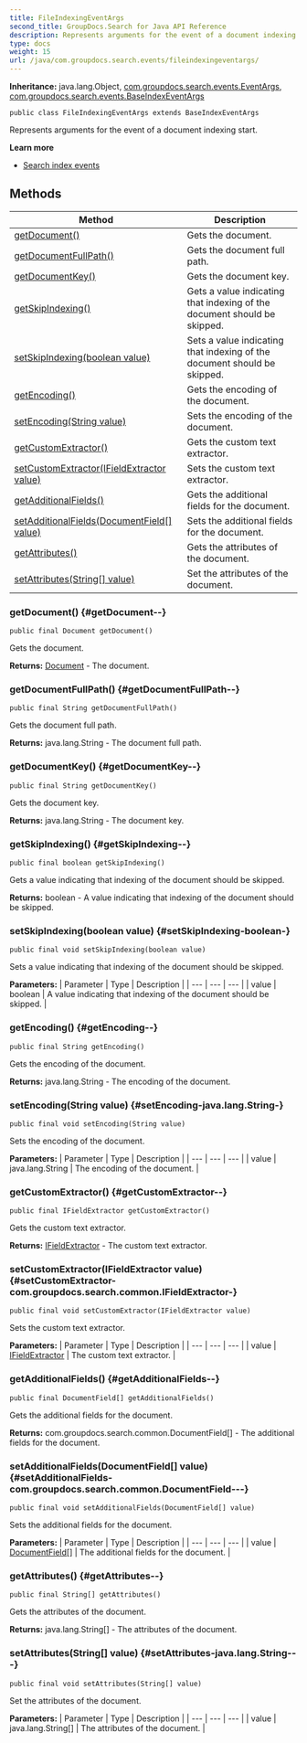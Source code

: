 ```yaml
---
title: FileIndexingEventArgs
second_title: GroupDocs.Search for Java API Reference
description: Represents arguments for the event of a document indexing start.
type: docs
weight: 15
url: /java/com.groupdocs.search.events/fileindexingeventargs/
---
```

**Inheritance:**
java.lang.Object, [com.groupdocs.search.events.EventArgs](../../com.groupdocs.search.events/eventargs), [com.groupdocs.search.events.BaseIndexEventArgs](../../com.groupdocs.search.events/baseindexeventargs)
```
public class FileIndexingEventArgs extends BaseIndexEventArgs
```

Represents arguments for the event of a document indexing start.

**Learn more**

 *  [Search index events][]


[Search index events]: https://docs.groupdocs.com/display/searchjava/Search+index+events
## Methods

| Method | Description |
| --- | --- |
| [getDocument()](#getDocument--) | Gets the document. |
| [getDocumentFullPath()](#getDocumentFullPath--) | Gets the document full path. |
| [getDocumentKey()](#getDocumentKey--) | Gets the document key. |
| [getSkipIndexing()](#getSkipIndexing--) | Gets a value indicating that indexing of the document should be skipped. |
| [setSkipIndexing(boolean value)](#setSkipIndexing-boolean-) | Sets a value indicating that indexing of the document should be skipped. |
| [getEncoding()](#getEncoding--) | Gets the encoding of the document. |
| [setEncoding(String value)](#setEncoding-java.lang.String-) | Sets the encoding of the document. |
| [getCustomExtractor()](#getCustomExtractor--) | Gets the custom text extractor. |
| [setCustomExtractor(IFieldExtractor value)](#setCustomExtractor-com.groupdocs.search.common.IFieldExtractor-) | Sets the custom text extractor. |
| [getAdditionalFields()](#getAdditionalFields--) | Gets the additional fields for the document. |
| [setAdditionalFields(DocumentField[] value)](#setAdditionalFields-com.groupdocs.search.common.DocumentField---) | Sets the additional fields for the document. |
| [getAttributes()](#getAttributes--) | Gets the attributes of the document. |
| [setAttributes(String[] value)](#setAttributes-java.lang.String---) | Set the attributes of the document. |
### getDocument() {#getDocument--}
```
public final Document getDocument()
```


Gets the document.

**Returns:**
[Document](../../com.groupdocs.search/document) - The document.
### getDocumentFullPath() {#getDocumentFullPath--}
```
public final String getDocumentFullPath()
```


Gets the document full path.

**Returns:**
java.lang.String - The document full path.
### getDocumentKey() {#getDocumentKey--}
```
public final String getDocumentKey()
```


Gets the document key.

**Returns:**
java.lang.String - The document key.
### getSkipIndexing() {#getSkipIndexing--}
```
public final boolean getSkipIndexing()
```


Gets a value indicating that indexing of the document should be skipped.

**Returns:**
boolean - A value indicating that indexing of the document should be skipped.
### setSkipIndexing(boolean value) {#setSkipIndexing-boolean-}
```
public final void setSkipIndexing(boolean value)
```


Sets a value indicating that indexing of the document should be skipped.

**Parameters:**
| Parameter | Type | Description |
| --- | --- | --- |
| value | boolean | A value indicating that indexing of the document should be skipped. |

### getEncoding() {#getEncoding--}
```
public final String getEncoding()
```


Gets the encoding of the document.

**Returns:**
java.lang.String - The encoding of the document.
### setEncoding(String value) {#setEncoding-java.lang.String-}
```
public final void setEncoding(String value)
```


Sets the encoding of the document.

**Parameters:**
| Parameter | Type | Description |
| --- | --- | --- |
| value | java.lang.String | The encoding of the document. |

### getCustomExtractor() {#getCustomExtractor--}
```
public final IFieldExtractor getCustomExtractor()
```


Gets the custom text extractor.

**Returns:**
[IFieldExtractor](../../com.groupdocs.search.common/ifieldextractor) - The custom text extractor.
### setCustomExtractor(IFieldExtractor value) {#setCustomExtractor-com.groupdocs.search.common.IFieldExtractor-}
```
public final void setCustomExtractor(IFieldExtractor value)
```


Sets the custom text extractor.

**Parameters:**
| Parameter | Type | Description |
| --- | --- | --- |
| value | [IFieldExtractor](../../com.groupdocs.search.common/ifieldextractor) | The custom text extractor. |

### getAdditionalFields() {#getAdditionalFields--}
```
public final DocumentField[] getAdditionalFields()
```


Gets the additional fields for the document.

**Returns:**
com.groupdocs.search.common.DocumentField[] - The additional fields for the document.
### setAdditionalFields(DocumentField[] value) {#setAdditionalFields-com.groupdocs.search.common.DocumentField---}
```
public final void setAdditionalFields(DocumentField[] value)
```


Sets the additional fields for the document.

**Parameters:**
| Parameter | Type | Description |
| --- | --- | --- |
| value | [DocumentField\[\]](../../com.groupdocs.search.common/documentfield) | The additional fields for the document. |

### getAttributes() {#getAttributes--}
```
public final String[] getAttributes()
```


Gets the attributes of the document.

**Returns:**
java.lang.String[] - The attributes of the document.
### setAttributes(String[] value) {#setAttributes-java.lang.String---}
```
public final void setAttributes(String[] value)
```


Set the attributes of the document.

**Parameters:**
| Parameter | Type | Description |
| --- | --- | --- |
| value | java.lang.String[] | The attributes of the document. |

